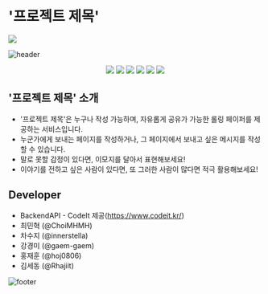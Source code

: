 # '프로젝트 제목'

<img src="https://velog.velcdn.com/images/luna7182/post/8dd53f65-9ed3-418a-94b6-38ebcba49ed9/image.png">

![header](https://capsule-render.vercel.app/api?type=waving&&height=160&color=9013FE&text=너에게%20글%20한마디%20달아보기&fontSize=45&&&fontColor=eee&fontAlignY=30&rotate=-1&desc=오픈형%20롤링페이퍼%20'프로젝트%20제목'&descAlign=75&descAlignY=55)

<p align="center">
<img src="https://img.shields.io/badge/react-61DAFB?style=for-the-badge&logo=react&logoColor=61DAFB&labelColor=333">
<img src="https://img.shields.io/badge/firebase-FFCA28?style=for-the-badge&logo=firebase&logoColor=FFCA28&labelColor=333">
<img src="https://img.shields.io/badge/javaScript-F7DF1E?style=for-the-badge&logo=javaScript&logoColor=F7DF1E&labelColor=333">
<img src="https://img.shields.io/badge/HTML-E34F26?style=for-the-badge&logo=HTML5&logoColor=E34F26&labelColor=333">
<img src="https://img.shields.io/badge/CSS-1572B6?style=for-the-badge&logo=CSS3&logoColor=61DAFB&labelColor=333">
<img src="https://img.shields.io/badge/styled--components-DB7093?style=for-the-badge&logo=styled-components&logoColor=DB7093&labelColor=333">
</p>

## '프로젝트 제목' 소개

- '프로젝트 제목'은 누구나 작성 가능하며, 자유롭게 공유가 가능한 롤링 페이퍼를 제공하는 서비스입니다.
- 누군가에게 보내는 페이지를 작성하거나, 그 페이지에서 보내고 싶은 메시지를 작성할 수 있습니다.
- 말로 못할 감정이 있다면, 이모지를 달아서 표현해보세요!
- 이야기를 전하고 싶은 사람이 있다면, 또 그러한 사람이 많다면 적극 활용해보세요!

## Developer

- BackendAPI - CodeIt 제공(https://www.codeit.kr/)
- 최민혁 (@ChoiMHMH)
- 차수지 (@innerstella)
- 강경미 (@gaem-gaem)
- 홍재훈 (@hoj0806)
- 김세동 (@Rhajiit)

![footer](https://capsule-render.vercel.app/api?type=waving&section=footer&height=160&color=9013FE&reversal=true&text=여러분도%20한마디,%20어떠실까요?&fontSize=45&&&fontColor=eee&fontAlignY=75&rotate=1)
